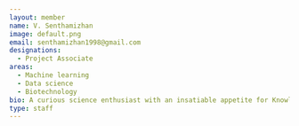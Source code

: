 ```yaml
---
layout: member
name: V. Senthamizhan
image: default.png
email: senthamizhan1998@gmail.com
designations: 
  - Project Associate
areas:
  - Machine learning
  - Data science
  - Biotechnology 
bio: A curious science enthusiast with an insatiable appetite for Knowledge, looking forward to innorate and improve in the field of data science.
type: staff
---
```

